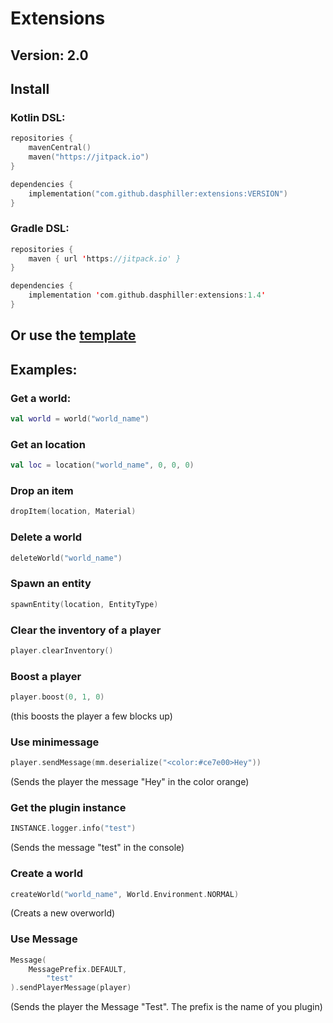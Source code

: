 # Extensions
## Version: 2.0
## Install
### Kotlin DSL:
```kt
repositories {
    mavenCentral()
    maven("https://jitpack.io")
}
```

```kt
dependencies {
    implementation("com.github.dasphiller:extensions:VERSION")
}
```
### Gradle DSL:
```kt
repositories {	
	maven { url 'https://jitpack.io' }
}
```

```kt
dependencies {
    implementation 'com.github.dasphiller:extensions:1.4'
}
```
## Or use the [template](https://github.com/DasPhiller/plugin-template)

## Examples:
### Get a world:
```kt
val world = world("world_name")
```

### Get an location
```kt
val loc = location("world_name", 0, 0, 0)
```

### Drop an item
```kt
dropItem(location, Material)
```

### Delete a world
```kt
deleteWorld("world_name")
```

### Spawn an entity
```kt
spawnEntity(location, EntityType)
```

### Clear the inventory of a player
```kt
player.clearInventory()
```

### Boost a player
```kt
player.boost(0, 1, 0)
```
(this boosts the player a few blocks up)

### Use minimessage
```kt
player.sendMessage(mm.deserialize("<color:#ce7e00>Hey"))
```
(Sends the player the message "Hey" in the color orange)

### Get the plugin instance
```kt
INSTANCE.logger.info("test")
```
(Sends the message "test" in the console)

### Create a world
```kt
createWorld("world_name", World.Environment.NORMAL)
```
(Creats a new overworld)

### Use Message
```kt
Message(
	MessagePrefix.DEFAULT,
        "test"
).sendPlayerMessage(player)
```
(Sends the player the Message "Test". The prefix is the name of you plugin)

